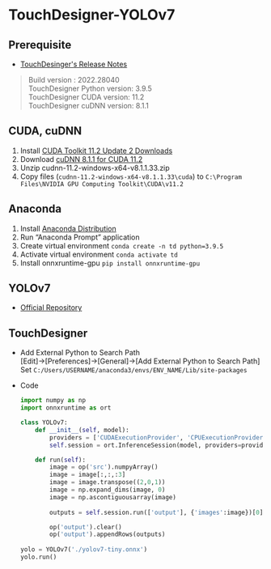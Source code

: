 # TouchDesigner-YOLOv7

## Prerequisite

- [TouchDesinger's Release Notes](https://docs.derivative.ca/Release_Notes#Build_2022.28040_-_Aug_29,_2022)

> Build version : 2022.28040  
TouchDesigner Python version: 3.9.5  
TouchDesigner CUDA version: 11.2  
TouchDesigner cuDNN version: 8.1.1  
> 

## CUDA, cuDNN

1. Install [CUDA Toolkit 11.2 Update 2 Downloads](https://developer.nvidia.com/cuda-11.2.2-download-archive)
2. Download [cuDNN 8.1.1 for CUDA 11.2](https://developer.nvidia.com/rdp/cudnn-archive#a-collapse811-111)
3. Unzip cudnn-11.2-windows-x64-v8.1.1.33.zip
4. Copy files (`cudnn-11.2-windows-x64-v8.1.1.33\cuda`) to `C:\Program Files\NVIDIA GPU Computing Toolkit\CUDA\v11.2`

## Anaconda

1. Install [Anaconda Distribution](https://www.anaconda.com/products/distribution)
2. Run “Anaconda Prompt” application
3. Create virtual environment `conda create -n td python=3.9.5`
4. Activate virtual environment `conda activate td`
5. Install onnxruntime-gpu `pip install onnxruntime-gpu`
    

## YOLOv7

- [Official Repository](https://github.com/WongKinYiu/yolov7)

## TouchDesigner

- Add External Python to Search Path    
    [Edit]→[Preferences]→[General]→[Add External Python to Search Path]  
    Set `C:/Users/USERNAME/anaconda3/envs/ENV_NAME/Lib/site-packages`  

- Code
    
    ```python
    import numpy as np
    import onnxruntime as ort
    
    class YOLOv7:
    	def __init__(self, model):
    		providers = ['CUDAExecutionProvider', 'CPUExecutionProvider']
    		self.session = ort.InferenceSession(model, providers=providers)
    
    	def run(self):
    		image = op('src').numpyArray()
    		image = image[:,:,:3]
    		image = image.transpose((2,0,1))
    		image = np.expand_dims(image, 0)
    		image = np.ascontiguousarray(image)
    		
    		outputs = self.session.run(['output'], {'images':image})[0]
    
    		op('output').clear()
    		op('output').appendRows(outputs)
    		
    yolo = YOLOv7('./yolov7-tiny.onnx')
    yolo.run()
    ```
